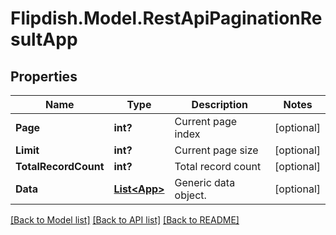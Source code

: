 # Flipdish.Model.RestApiPaginationResultApp
## Properties

Name | Type | Description | Notes
------------ | ------------- | ------------- | -------------
**Page** | **int?** | Current page index | [optional] 
**Limit** | **int?** | Current page size | [optional] 
**TotalRecordCount** | **int?** | Total record count | [optional] 
**Data** | [**List&lt;App&gt;**](App.md) | Generic data object. | [optional] 

[[Back to Model list]](../README.md#documentation-for-models) [[Back to API list]](../README.md#documentation-for-api-endpoints) [[Back to README]](../README.md)

